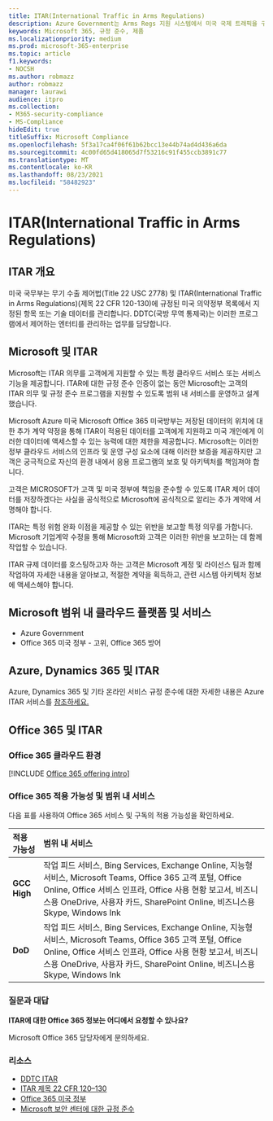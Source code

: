```yaml
---
title: ITAR(International Traffic in Arms Regulations)
description: Azure Government는 Arms Regs 지원 시스템에서 미국 국제 트래픽을 구축하는 고객을 지원합니다.
keywords: Microsoft 365, 규정 준수, 제품
ms.localizationpriority: medium
ms.prod: microsoft-365-enterprise
ms.topic: article
f1.keywords:
- NOCSH
ms.author: robmazz
author: robmazz
manager: laurawi
audience: itpro
ms.collection:
- M365-security-compliance
- MS-Compliance
hideEdit: true
titleSuffix: Microsoft Compliance
ms.openlocfilehash: 5f3a17ca4f06f61b62bcc13e44b74ad4d436a6da
ms.sourcegitcommit: 4c00fd65d418065d7f53216c91f455ccb3891c77
ms.translationtype: MT
ms.contentlocale: ko-KR
ms.lasthandoff: 08/23/2021
ms.locfileid: "58482923"
---
```

# <a name="international-traffic-in-arms-regulations-itar"></a>ITAR(International Traffic in Arms Regulations)

## <a name="itar-overview"></a>ITAR 개요

미국 국무부는 무기 수출 제어법(Title 22 USC 2778) 및 ITAR(International Traffic in Arms Regulations)(제목 22 CFR 120-130)에 규정된 미국 의약정부 목록에서 지정된 항목 또는 기술 데이터를 관리합니다. DDTC(국방 무역 통제국)는 이러한 프로그램에서 제어하는 엔터티를 관리하는 업무를 담당합니다.

## <a name="microsoft-and-itar"></a>Microsoft 및 ITAR

Microsoft는 ITAR 의무를 고객에게 지원할 수 있는 특정 클라우드 서비스 또는 서비스 기능을 제공합니다. ITAR에 대한 규정 준수 인증이 없는 동안 Microsoft는 고객의 ITAR 의무 및 규정 준수 프로그램을 지원할 수 있도록 범위 내 서비스를 운영하고 설계했습니다.  
  
Microsoft Azure 미국 Microsoft Office 365 미국방부는 저장된 데이터의 위치에 대한 추가 계약 약정을 통해 ITAR이 적용된 데이터를 고객에게 지원하고 미국 개인에게 이러한 데이터에 액세스할 수 있는 능력에 대한 제한을 제공합니다. Microsoft는 이러한 정부 클라우드 서비스의 인프라 및 운영 구성 요소에 대해 이러한 보증을 제공하지만 고객은 궁극적으로 자신의 환경 내에서 응용 프로그램의 보호 및 아키텍처를 책임져야 합니다.  
  
고객은 MICROSOFT가 고객 및 미국 정부에 책임을 준수할 수 있도록 ITAR 제어 데이터를 저장하겠다는 사실을 공식적으로 Microsoft에 공식적으로 알리는 추가 계약에 서명해야 합니다.  
  
ITAR는 특정 위험 완화 이점을 제공할 수 있는 위반을 보고할 특정 의무를 가합니다. Microsoft 기업계약 수정을 통해 Microsoft와 고객은 이러한 위반을 보고하는 데 함께 작업할 수 있습니다.  
  
ITAR 규제 데이터를 호스팅하고자 하는 고객은 Microsoft 계정 및 라이선스 팀과 함께 작업하여 자세한 내용을 알아보고, 적절한 계약을 획득하고, 관련 시스템 아키텍처 정보에 액세스해야 합니다.

## <a name="microsoft-in-scope-cloud-platforms--services"></a>Microsoft 범위 내 클라우드 플랫폼 및 서비스

- Azure Government
- Office 365 미국 정부 - 고위, Office 365 방어

## <a name="azure-dynamics-365-and-itar"></a>Azure, Dynamics 365 및 ITAR

Azure, Dynamics 365 및 기타 온라인 서비스 규정 준수에 대한 자세한 내용은 Azure ITAR 서비스를 [참조하세요.](/azure/compliance/offerings/offering-itar)

## <a name="office-365-and-itar"></a>Office 365 및 ITAR

### <a name="office-365-cloud-environments"></a>Office 365 클라우드 환경

[!INCLUDE [Office 365 offering intro](../includes/o365-offering-introduction.md)]

### <a name="office-365-applicability-and-in-scope-services"></a>Office 365 적용 가능성 및 범위 내 서비스

다음 표를 사용하여 Office 365 서비스 및 구독의 적용 가능성을 확인하세요.

| **적용 가능성** | **범위 내 서비스** |
|:------------------|:----------------------|
| **GCC High** | 작업 피드 서비스, Bing Services, Exchange Online, 지능형 서비스, Microsoft Teams, Office 365 고객 포털, Office Online, Office 서비스 인프라, Office 사용 현황 보고서, 비즈니스용 OneDrive, 사용자 카드, SharePoint Online, 비즈니스용 Skype, Windows Ink |
| **DoD** | 작업 피드 서비스, Bing Services, Exchange Online, 지능형 서비스, Microsoft Teams, Office 365 고객 포털, Office Online, Office 서비스 인프라, Office 사용 현황 보고서, 비즈니스용 OneDrive, 사용자 카드, SharePoint Online, 비즈니스용 Skype, Windows Ink |

### <a name="frequently-asked-questions"></a>질문과 대답

**ITAR에 대한 Office 365 정보는 어디에서 요청할 수 있나요?**

Microsoft Office 365 담당자에게 문의하세요.

### <a name="resources"></a>리소스

- [DDTC ITAR](https://www.pmddtc.state.gov/?id=ddtc_kb_article_page&sys_id=24d528fddbfc930044f9ff621f961987)
- [ITAR 제목 22 CFR 120–130](https://aka.ms/itar)
- [Office 365 미국 정부](https://products.office.com/government/office-365-web-services-for-government)
- [Microsoft 보안 센터에 대한 규정 준수](https://www.microsoft.com/trust-center/compliance/compliance-overview)
